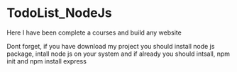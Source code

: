 # TodoList_NodeJs
Here I have been complete a courses and build any website 

Dont forget, if you have download my project you should install node js package, 
intall node js on your system and if already you should intsall, npm init 
and npm install express
